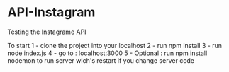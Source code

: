 # API-Instagram
Testing the Instagrame API

To start
1 - clone the project into your localhost
2 - run npm install
3 - run node index.js
4 - go to : localhost:3000
5 - Optional : run npm install nodemon to run server wich's restart if you change server code  
